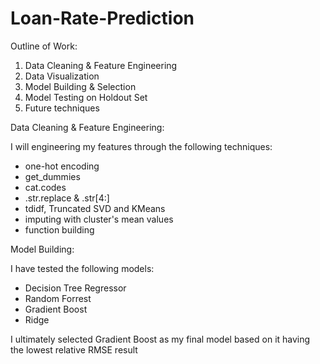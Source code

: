 # Loan-Rate-Prediction

Outline of Work:

1. Data Cleaning & Feature Engineering
2. Data Visualization
3. Model Building & Selection
4. Model Testing on Holdout Set
5. Future techniques


Data Cleaning & Feature Engineering:

I will engineering my features through the following techniques:
- one-hot encoding
- get_dummies
- cat.codes
- .str.replace & .str[4:]
- tdidf, Truncated SVD and KMeans
- imputing with cluster's mean values
- function building

Model Building:

I have tested the following models:
- Decision Tree Regressor
- Random Forrest
- Gradient Boost
- Ridge

I ultimately selected Gradient Boost as my final model based on it having the lowest relative RMSE result
